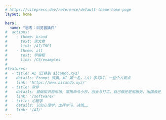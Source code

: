 ```yaml
---
# https://vitepress.dev/reference/default-theme-home-page
layout: home

hero:
  name: "思考：浏览器插件"
#  actions:
#    - theme: brand
#      text: 读文章
#      link: /AI/TOP1
#    - theme: alt
#      text: 学编程
#      link: /CS/examples
#
#features:
#  - title: AI（迁移到 aicando.xyz）
#    details: Prompt 辞典，AI·第一名，（人）学习AI，一些个人观点
#    link: 'https://www.aicando.xyz/'
#  - title: 软件
#    details: 基础知识游乐场，常用命令小抄，创业与打工，自己做还是用服务，出国去还是在国内……
#    link: '/software/'
#  - title: 心理学
#    details: 认知心理学，怎样学习、决策……
#    link: '/AI/'
---
```

